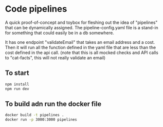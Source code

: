 # Code pipelines

A quick proof-of-concept and toybox for fleshing out the idea of "pipelines" that 
can be dynamically assigned. The pipeline-config.yaml file is a stand-in for
something that could easily be in a db somewhere. 

It has one endpoint "validateEmail" that takes an email address and a cost. Then it will
run all the function defined in the yaml file that are less than the cost defined in the api
call. (note that this is all mocked checks and API calls to "cat-facts", this will not really validate an email)

## To start

```bash
npm install
npm run dev
```

## To build adn run the docker file
```bash
docker build -t pipelines .
docker run -p 3000:3000 pipelines
```
